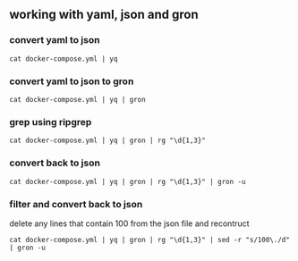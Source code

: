## working with yaml, json and gron

### convert yaml to json

`cat docker-compose.yml | yq`

### convert yaml to json to gron

`cat docker-compose.yml | yq | gron`

### grep using ripgrep

`cat docker-compose.yml | yq | gron | rg "\d{1,3}"`

### convert back to json

`cat docker-compose.yml | yq | gron | rg "\d{1,3}" | gron -u`

### filter and convert back to json

delete any lines that contain 100 from the json file and recontruct

`cat docker-compose.yml | yq | gron | rg "\d{1,3}" | sed -r "s/100\./d" | gron -u`
